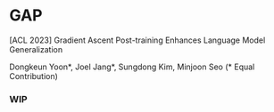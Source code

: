 # GAP
[ACL 2023] Gradient Ascent Post-training Enhances Language Model Generalization


Dongkeun Yoon*, Joel Jang*, Sungdong Kim, Minjoon Seo (* Equal Contribution)

### WIP
